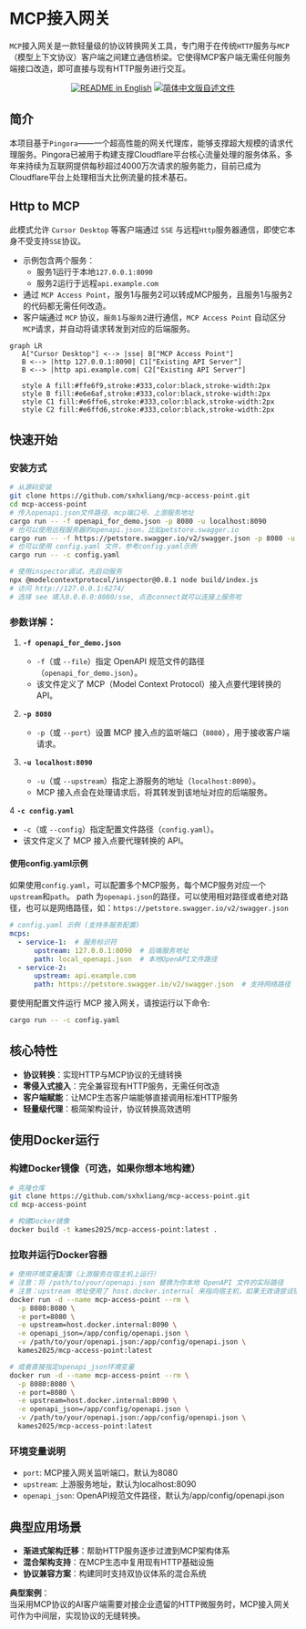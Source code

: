 # MCP接入网关  

`MCP`接入网关是一款轻量级的协议转换网关工具，专门用于在传统`HTTP`服务与`MCP`（模型上下文协议）客户端之间建立通信桥梁。它使得MCP客户端无需任何服务端接口改造，即可直接与现有HTTP服务进行交互。  
<p align="center">
  <a href="./README.md"><img alt="README in English" src="https://img.shields.io/badge/English-d9d9d9"></a>
  <a href="./README_CN.md"><img alt="简体中文版自述文件" src="https://img.shields.io/badge/简体中文-d9d9d9"></a>

</p>

## 简介
本项目基于`Pingora`——一个超高性能的网关代理库，能够支撑超大规模的请求代理服务。Pingora已被用于构建支撑Cloudflare平台核心流量处理的服务体系，多年来持续为互联网提供每秒超过4000万次请求的服务能力，目前已成为Cloudflare平台上处理相当大比例流量的技术基石。

## Http to MCP
此模式允许 `Cursor Desktop` 等客户端通过 `SSE` 与远程`Http`服务器通信，即使它本身不受支持`SSE`协议。

- 示例包含两个服务：  
  - 服务1运行于本地`127.0.0.1:8090`  
  - 服务2运行于远程`api.example.com`  
- 通过 `MCP Access Point`，服务1与服务2可以转成MCP服务，且服务1与服务2的代码都无需任何改造。
- 客户端通过 `MCP` 协议，`服务1`与`服务2`进行通信，`MCP Access Point` 自动区分`MCP`请求，并自动将请求转发到对应的后端服务。

```mermaid
graph LR
   A["Cursor Desktop"] <--> |sse| B["MCP Access Point"]
   B <--> |http 127.0.0.1:8090| C1["Existing API Server"]
   B <--> |http api.example.com| C2["Existing API Server"]

   style A fill:#ffe6f9,stroke:#333,color:black,stroke-width:2px
   style B fill:#e6e6af,stroke:#333,color:black,stroke-width:2px
   style C1 fill:#e6ffe6,stroke:#333,color:black,stroke-width:2px
   style C2 fill:#e6ffd6,stroke:#333,color:black,stroke-width:2px
```

## 快速开始  

### 安装方式  
```bash
# 从源码安装
git clone https://github.com/sxhxliang/mcp-access-point.git
cd mcp-access-point
# 传入openapi.json文件路径、mcp端口号、上游服务地址
cargo run -- -f openapi_for_demo.json -p 8080 -u localhost:8090
# 也可以使用远程服务器的openapi.json，比如petstore.swagger.io
cargo run -- -f https://petstore.swagger.io/v2/swagger.json -p 8080 -u localhost:8090
# 也可以使用 config.yaml 文件，参考config.yaml示例
cargo run -- -c config.yaml

# 使用inspector调试，先启动服务
npx @modelcontextprotocol/inspector@0.8.1 node build/index.js
# 访问 http://127.0.0.1:6274/
# 选择 see 填入0.0.0.0:8080/sse, 点击connect就可以连接上服务啦
```
 

### 参数详解：  
1. **`-f openapi_for_demo.json`**  
   - `-f`（或 `--file`）指定 OpenAPI 规范文件的路径（`openapi_for_demo.json`）。  
   - 该文件定义了 MCP（Model Context Protocol）接入点要代理转换的 API。  

2. **`-p 8080`**  
   - `-p`（或 `--port`）设置 MCP 接入点的监听端口（`8080`），用于接收客户端请求。  

3. **`-u localhost:8090`**  
   - `-u`（或 `--upstream`）指定上游服务的地址（`localhost:8090`）。  
   - MCP 接入点会在处理请求后，将其转发到该地址对应的后端服务。  

4  **`-c config.yaml`**
   - `-c`（或 `--config`）指定配置文件路径（`config.yaml`）。  
   - 该文件定义了 MCP 接入点要代理转换的 API。

#### 使用config.yaml示例
如果使用`config.yaml`，可以配置多个MCP服务，每个MCP服务对应一个`upstream`和`path`。
path 为`openapi.json`的路径，可以使用相对路径或者绝对路径，也可以是网络路径，如：`https://petstore.swagger.io/v2/swagger.json`

```yaml
# config.yaml 示例 (支持多服务配置)
mcps:
  - service-1:  # 服务标识符
      upstream: 127.0.0.1:8090  # 后端服务地址
      path: local_openapi.json  # 本地OpenAPI文件路径
  - service-2:
      upstream: api.example.com 
      path: https://petstore.swagger.io/v2/swagger.json  # 支持网络路径
```

要使用配置文件运行 MCP 接入网关，请按运行以下命令:
```bash
cargo run -- -c config.yaml
```

## 核心特性  

- **协议转换**：实现HTTP与MCP协议的无缝转换  
- **零侵入式接入**：完全兼容现有HTTP服务，无需任何改造  
- **客户端赋能**：让MCP生态客户端能够直接调用标准HTTP服务  
- **轻量级代理**：极简架构设计，协议转换高效透明  

## 使用Docker运行

### 构建Docker镜像（可选，如果你想本地构建）
```bash
# 克隆仓库
git clone https://github.com/sxhxliang/mcp-access-point.git
cd mcp-access-point

# 构建Docker镜像
docker build -t kames2025/mcp-access-point:latest .
```

### 拉取并运行Docker容器
```bash
# 使用环境变量配置（上游服务在宿主机上运行）
# 注意：将 /path/to/your/openapi.json 替换为你本地 OpenAPI 文件的实际路径
# 注意：upstream 地址使用了 host.docker.internal 来指向宿主机，如果无效请尝试宿主机的局域网IP
docker run -d --name mcp-access-point --rm \
  -p 8080:8080 \
  -e port=8080 \
  -e upstream=host.docker.internal:8090 \
  -e openapi_json=/app/config/openapi.json \
  -v /path/to/your/openapi.json:/app/config/openapi.json \
  kames2025/mcp-access-point:latest

# 或者直接指定openapi_json环境变量
docker run -d --name mcp-access-point --rm \
  -p 8080:8080 \
  -e port=8080 \
  -e upstream=host.docker.internal:8090 \
  -e openapi_json=/app/config/openapi.json \
  -v /path/to/your/openapi.json:/app/config/openapi.json \
  kames2025/mcp-access-point:latest
```

### 环境变量说明
- `port`: MCP接入网关监听端口，默认为8080
- `upstream`: 上游服务地址，默认为localhost:8090
- `openapi_json`: OpenAPI规范文件路径，默认为/app/config/openapi.json

## 典型应用场景  

- **渐进式架构迁移**：帮助HTTP服务逐步过渡到MCP架构体系  
- **混合架构支持**：在MCP生态中复用现有HTTP基础设施  
- **协议兼容方案**：构建同时支持双协议体系的混合系统  

**典型案例**：  
当采用MCP协议的AI客户端需要对接企业遗留的HTTP微服务时，MCP接入网关可作为中间层，实现协议的无缝转换。



